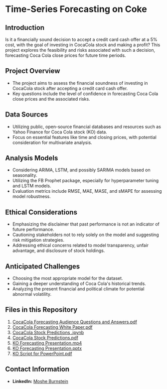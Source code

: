 # Time-Series Forecasting on Coke

## Introduction
Is it a financially sound decision to accept a credit card cash offer at a 5% cost, with the goal of investing in CocaCola stock and making a profit? This project explores the feasibility and risks associated with such a decision, forecasting Coca Cola close prices for future time periods.

## Project Overview
- The project aims to assess the financial soundness of investing in CocaCola stock after accepting a credit card cash offer.
- Key questions include the level of confidence in forecasting Coca Cola close prices and the associated risks.

## Data Sources
- Utilizing public, open-source financial databases and resources such as Yahoo Finance for Coca Cola stock (KO) data.
- Focus on essential features like time and closing prices, with potential consideration for multivariate analysis.

## Analysis Models
- Considering ARIMA, LSTM, and possibly SARIMA models based on seasonality.
- Utilizing the FB Prophet package, especially for hyperparameter tuning and LSTM models.
- Evaluation metrics include RMSE, MAE, MASE, and sMAPE for assessing model robustness.

## Ethical Considerations
- Emphasizing the disclaimer that past performance is not an indicator of future performance.
- Cautioning stakeholders not to rely solely on the model and suggesting risk mitigation strategies.
- Addressing ethical concerns related to model transparency, unfair advantage, and disclosure of stock holdings.

## Anticipated Challenges
- Choosing the most appropriate model for the dataset.
- Gaining a deeper understanding of Coca Cola's historical trends.
- Analyzing the present financial and political climate for potential abnormal volatility.

## Files in this Repository
1. [CocaCola Forecasting Audience Questions and Answers.pdf](https://github.com/mosheburnstein0/BurnsteinPortfolio/blob/main/Time-Series%20Forecasting%20on%20Coke/CocaCola%20Forecasting%20Audience%20Questions%20and%20Answers.pdf)
2. [CocaCola Forecasting White Paper.pdf](https://github.com/mosheburnstein0/BurnsteinPortfolio/blob/main/Time-Series%20Forecasting%20on%20Coke/CocaCola%20Forecasting%20White%20Paper.pdf)
3. [CocaCola Stock Predictions .ipynb](https://github.com/mosheburnstein0/BurnsteinPortfolio/blob/main/Time-Series%20Forecasting%20on%20Coke/CocaCola%20Stock%20Predictions%20.ipynb)
4. [CocaCola Stock Predictions.pdf](https://github.com/mosheburnstein0/BurnsteinPortfolio/blob/main/Time-Series%20Forecasting%20on%20Coke/CocaCola%20Stock%20Predictions.pdf)
5. [KO Forecasting Presentation.mp4](https://github.com/mosheburnstein0/BurnsteinPortfolio/blob/main/Time-Series%20Forecasting%20on%20Coke/KO%20Forecasting%20Presentation.mp4)
6. [KO Forecasting Presentation.pptx](https://github.com/mosheburnstein0/BurnsteinPortfolio/blob/main/Time-Series%20Forecasting%20on%20Coke/KO%20Forecasting%20Presentation.pptx)
7. [KO Script for PowerPoint.pdf](https://github.com/mosheburnstein0/BurnsteinPortfolio/blob/main/Time-Series%20Forecasting%20on%20Coke/KO%20Script%20for%20PowerPoint.pdf)

## Contact Information
- **LinkedIn:** [Moshe Burnstein](https://www.linkedin.com/in/moshe-burnstein/)

